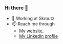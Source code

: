 ### Hi there 👋

- 🔭 Working at Skroutz
- 📫 Reach me through 
  * [My website](https://leoblousi.me),
  * [My LinkedIn profile](https://www.linkedin.com/in/leo-blousi-770915149/)
